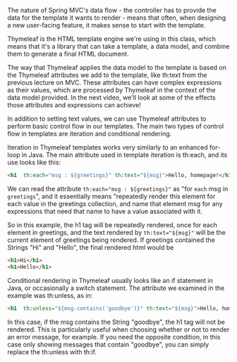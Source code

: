  The nature of Spring MVC's data flow - the controller has to provide the data for the template it wants to render - means that often, when designing a new user-facing feature, it makes sense to start with the template.

Thymeleaf is the HTML template engine we're using in this class, which means that it's a library that can take a template, a data model, and combine them to generate a final HTML document.

The way that Thymeleaf applies the data model to the template is based on the Thymeleaf attributes we add to the template, like th:text from the previous lecture on MVC. These attributes can have complex expressions as their values, which are processed by Thymeleaf in the context of the data model provided. In the next video, we'll look at some of the effects those attributes and expressions can achieve!

In addition to setting text values, we can use Thymeleaf attributes to perform basic control flow in our templates. The main two types of control flow in templates are iteration and conditional rendering.

Iteration in Thymeleaf templates works very similarly to an enhanced for-loop in Java. The main attribute used in template iteration is th:each, and its use looks like this:
```html
<h1  th:each="msg : ${greetings}" th:text="${msg}">Hello, homepage!</h1>
```
We can read the attribute ```th:each="msg : ${greetings}"``` as "for ```each``` msg in ```greetings```", and it essentially means "repeatedly render this element for each value in the greetings collection, and name that element msg for any expressions that need that name to have a value associated with it.

So in this example, the h1 tag will be repeatedly rendered, once for each element in greetings, and the text rendered by ```th:text="${msg}"``` will be the current element of greetings being rendered. If greetings contained the Strings "Hi" and "Hello", the final rendered html would be
```html
<h1>Hi</h1>
<h1>Hello</h1>
```
Conditional rendering in Thymeleaf usually looks like an if statement in Java, or occasionally a switch statement. The attribute we examined in the example was th:unless, as in:
```html
<h1  th:unless="${msg.contains('goodbye')}" th:text="${msg}">Hello, homepage!</h1>
```
In this case, if the msg contains the String "goodbye", the h1 tag will not be rendered. This is particularly useful when choosing whether or not to render an error message, for example. If you need the opposite condition, in this case only showing messages that contain "goodbye", you can simply replace the th:unless with th:if.
